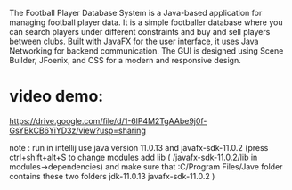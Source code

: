 The Football Player Database System is a Java-based application for managing football player data. It is a simple footballer database where you can search players under different constraints and buy and sell players between clubs. Built with JavaFX for the user interface, it uses Java Networking for backend communication. The GUI is designed using Scene Builder, JFoenix, and CSS for a modern and responsive design.

# video demo:
https://drive.google.com/file/d/1-6lP4M2TgAAbe9j0f-GsYBkCB6YiYD3z/view?usp=sharing

note : run in intellij
use java version 11.0.13
and javafx-sdk-11.0.2
(press ctrl+shift+alt+S to change modules
add lib ( /javafx-sdk-11.0.2/lib in modules->dependencies) 
and make sure that :C/Program Files/Jave folder contains these two folders
jdk-11.0.13
javafx-sdk-11.0.2
)
